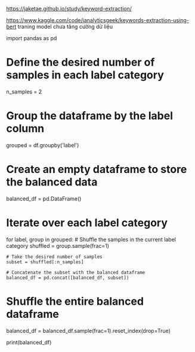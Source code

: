 https://jaketae.github.io/study/keyword-extraction/

https://www.kaggle.com/code/ianalyticsgeek/keywords-extraction-using-bert
 traning model chưa tăng cường dữ liệu

import pandas as pd

# Define the desired number of samples in each label category
n_samples = 2

# Group the dataframe by the label column
grouped = df.groupby('label')

# Create an empty dataframe to store the balanced data
balanced_df = pd.DataFrame()

# Iterate over each label category
for label, group in grouped:
    # Shuffle the samples in the current label category
    shuffled = group.sample(frac=1)
    
    # Take the desired number of samples
    subset = shuffled[:n_samples]
    
    # Concatenate the subset with the balanced dataframe
    balanced_df = pd.concat([balanced_df, subset])
    
# Shuffle the entire balanced dataframe
balanced_df = balanced_df.sample(frac=1).reset_index(drop=True)

print(balanced_df)

